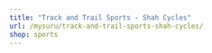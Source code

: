 ```yaml
---
title: "Track and Trail Sports - Shah Cycles"
url: /mysuru/track-and-trail-sports-shah-cycles/
shop: sports
---
```

